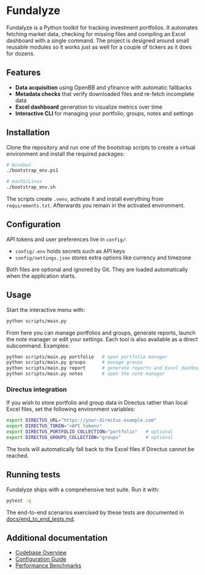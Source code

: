 # Fundalyze

Fundalyze is a Python toolkit for tracking investment portfolios. It automates fetching market data, checking for missing files and compiling an Excel dashboard with a single command. The project is designed around small reusable modules so it works just as well for a couple of tickers as it does for dozens.

## Features

- **Data acquisition** using OpenBB and yfinance with automatic fallbacks
- **Metadata checks** that verify downloaded files and re-fetch incomplete data
- **Excel dashboard** generation to visualize metrics over time
- **Interactive CLI** for managing your portfolio, groups, notes and settings

## Installation

Clone the repository and run one of the bootstrap scripts to create a virtual environment and install the required packages:

```bash
# Windows
./bootstrap_env.ps1

# macOS/Linux
./bootstrap_env.sh
```

The scripts create `.venv`, activate it and install everything from `requirements.txt`. Afterwards you remain in the activated environment.

## Configuration

API tokens and user preferences live in `config/`:

- `config/.env` holds secrets such as API keys
- `config/settings.json` stores extra options like currency and timezone

Both files are optional and ignored by Git. They are loaded automatically when the application starts.

## Usage

Start the interactive menu with:

```bash
python scripts/main.py
```

From here you can manage portfolios and groups, generate reports, launch the note manager or edit your settings. Each tool is also available as a direct subcommand. Examples:

```bash
python scripts/main.py portfolio   # open portfolio manager
python scripts/main.py groups      # manage groups
python scripts/main.py report      # generate reports and Excel dashboard
python scripts/main.py notes       # open the note manager
```

### Directus integration

If you wish to store portfolio and group data in Directus rather than local Excel files, set the following environment variables:

```bash
export DIRECTUS_URL="https://your-directus.example.com"
export DIRECTUS_TOKEN="<API token>"
export DIRECTUS_PORTFOLIO_COLLECTION="portfolio"   # optional
export DIRECTUS_GROUPS_COLLECTION="groups"         # optional
```

The tools will automatically fall back to the Excel files if Directus cannot be reached.

## Running tests

Fundalyze ships with a comprehensive test suite. Run it with:

```bash
pytest -q
```

The end-to-end scenarios exercised by these tests are documented in [docs/end_to_end_tests.md](docs/end_to_end_tests.md).

## Additional documentation

- [Codebase Overview](docs/overview.md)
- [Configuration Guide](docs/configuration.md)
- [Performance Benchmarks](docs/performance_benchmarks.md)

